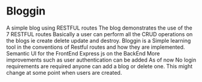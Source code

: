 # Bloggin
A simple blog using RESTFUL routes
The blog demonstrates the use of the 7 RESTFUL routes
Basically a user can perform all the CRUD operations on the blogs ie create delete update and destroy.
Bloggin is a Simple learning tool in the conventions of Restful routes and how they are implemented.
Semantic UI for the FrontEnd Express js on the BackEnd 
More improvements such as user authentication can be added
As of now No login requirements are required anyone can add a blog or delete one.
This might change at some point when users are created.

